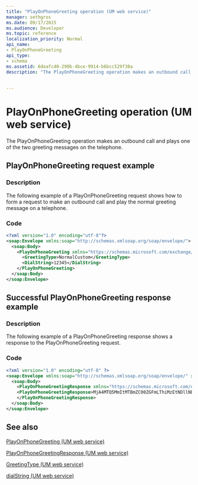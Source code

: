 ```yaml
---
title: "PlayOnPhoneGreeting operation (UM web service)"
manager: sethgros
ms.date: 09/17/2015
ms.audience: Developer
ms.topic: reference
localization_priority: Normal
api_name:
- PlayOnPhoneGreeting
api_type:
- schema
ms.assetid: 6deafc40-290b-4bce-9914-b6bcc529f38a
description: "The PlayOnPhoneGreeting operation makes an outbound call and plays one of the two greeting messages on the telephone."
 
 
---
```


# PlayOnPhoneGreeting operation (UM web service)

The PlayOnPhoneGreeting operation makes an outbound call and plays one of the two greeting messages on the telephone.
  
## PlayOnPhoneGreeting request example

### Description

The following example of a PlayOnPhoneGreeting request shows how to form a request to make an outbound call and play the normal greeting message on a telephone.
  
### Code

```XML
<?xml version="1.0" encoding="utf-8"?>
<soap:Envelope xmlns:soap="http://schemas.xmlsoap.org/soap/envelope/">
  <soap:Body>
    <PlayOnPhoneGreeting xmlns="https://schemas.microsoft.com/exchange/services/2006/messages">
      <GreetingType>NormalCustom</GreetingType>
      <DialString>12345</DialString>
    </PlayOnPhoneGreeting>
  </soap:Body>
</soap:Envelope>
```

## Successful PlayOnPhoneGreeting response example

### Description

The following example of a PlayOnPhoneGreeting response shows a response to the PlayOnPhoneGreeting request.
  
### Code

```XML
<?xml version="1.0" encoding="utf-8" ?> 
<soap:Envelope xmlns:soap="http://schemas.xmlsoap.org/soap/envelope/" xmlns:xsi="http://www.w3.org/2001/XMLSchema-instance" xmlns:xsd="http://www.w3.org/2001/XMLSchema">
  <soap:Body>
    <PlayOnPhoneGreetingResponse xmlns="https://schemas.microsoft.com/exchange/services/2006/messages">
    <PlayOnPhoneGreetingResponse>MjA4MTQ5MmItMTBmZC00ZGFmLThiMzEtNDllNDJjM2Y3MjIxQGRmLWV1bS0wMS5leGNoYW5nZS5jb3JwLm1pY3Jvc29mdC5jb20=</PlayOnPhoneGreetingResponse> 
    </PlayOnPhoneGreetingResponse>
  </soap:Body>
</soap:Envelope>
```

## See also



[PlayOnPhoneGreeting (UM web service)](playonphonegreeting-um-web-service.md)
  
[PlayOnPhoneGreetingResponse (UM web service)](playonphonegreetingresponse-um-web-service.md)
  
[GreetingType (UM web service)](greetingtype-um-web-service.md)
  
[dialString (UM web service)](dialstring-um-web-service.md)

